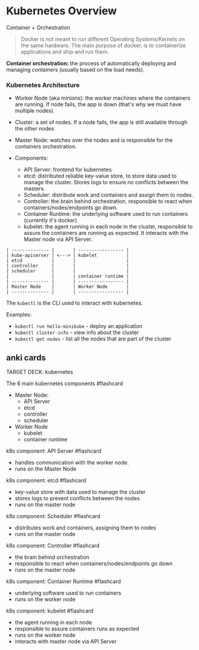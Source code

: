 # Kubernetes Overview

Container + Orchestration

> Docker is not meant to run different Operating Systems/Kernels on the same hardware. The main purpose of docker, is to containerize applications and ship and run them.

**Container orchestration:** the process of automatically deploying and managing containers (usually based on the load needs).

### Kubernetes Architecture

- Worker Node (aka minions): the worker machines where the containers are running. If node fails, the app is down (that's why we must have multiple nodes).
- Cluster: a set of nodes. If a node fails, the app is still available through the other nodes
- Master Node: watches over the nodes and is responsible for the containers orchestration.

- Components:
    - API Server: frontend for kubernetes
    - etcd: distributed reliable key-value store, to store data used to manage the cluster. Stores logs to ensure no conflicts between the masters.
    - Scheduler: distribute work and containers and assign them to nodes.
    - Controller: the brain behind orchestration, responsible to react when containers/nodes/endpoints go down.
    - Container Runtime: the underlying software used to run containers (currently it's docker)
    - kubelet: the agent running in each node in the cluster, responsible to assure the containers are running as expected. It interacts with the Master node via API Server.

```
| -------------- |       | ----------------- |
| kube-apiserver | <---> | kubelet           |
| etcd           |       |                   |
| controller     |       |                   |
| scheduler      |       |                   |
|                |       | container runtime |
| -------------- |       | ----------------- |
| Master Node    |       | Worker Node       |
| -------------- |       | ----------------- |
```

The `kubectl` is the CLI used to interact with kubernetes.

Examples:

- `kubectl run hello-minikube` - deploy an application
- `kubectl cluster-info` - view info about the cluster
- `kubectl get nodes` - list all the nodes that are part of the cluster


## anki cards


TARGET DECK: kubernetes

The 6 main kubernetes components #flashcard 
- Master Node:
    - API Server
    - etcd
    - controller
    - scheduler
- Worker Node
    - kubelet
    - container runtime


k8s component: API Server #flashcard 
- handles communication with the worker node.
- runs on the Master Node

k8s component: etcd #flashcard
- key-value store with data used to manage the cluster
- stores logs to prevent conflicts between the nodes
- runs on the master node

k8s component: Scheduler #flashcard
- distributes work and containers, assigning them to nodes
- runs on the master node


k8s component: Controller #flashcard
- the brain behind orchestration
- responsible to react when containers/nodes/endpoints go down
- runs on the master node

k8s component: Container Runtime #flashcard
- underlying software used to run containers
- runs on the worker node


k8s component: kubelet #flashcard
- the agent running in each node
- responsible to assure containers runs as expected
- runs on the worker node
- interacts with master node via API Server

